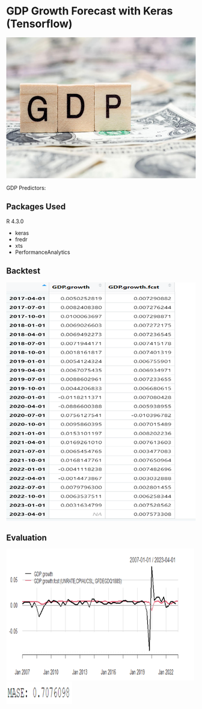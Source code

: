 # GDP Growth Forecast with Keras (Tensorflow)

<img src="Screenshots/gdp.jpg" width="650" height="375" />

GDP Predictors:



## Packages Used 
R 4.3.0
- keras
- fredr
- xts
- PerformanceAnalytics


## Backtest
<img src="Screenshots/Screenshot 2023-06-25 182005.png" width="550" height="635" />

## Evaluation 
<img src="Screenshots/Forecast.png" width="500" height="350" />
<img src="Screenshots/mase.png" width="175" height="60" />


  
